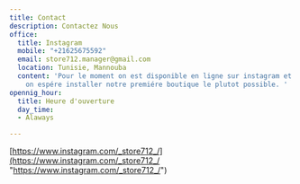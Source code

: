 ```yaml
---
title: Contact
description: Contactez Nous
office:
  title: Instagram
  mobile: "+21625675592"
  email: store712.manager@gmail.com
  location: Tunisie, Mannouba
  content: 'Pour le moment on est disponible en ligne sur instagram et facebook ,
    on espére installer notre premiére boutique le plutot possible. '
opennig_hour:
  title: Heure d'ouverture
  day_time:
  - Alaways

---
```

[https://www.instagram.com/_store712_/](https://www.instagram.com/_store712_/ "https://www.instagram.com/_store712_/")